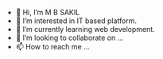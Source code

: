 - 👋 Hi, I’m M B SAKIL
- 👀 I’m interested in IT based platform.
- 🌱 I’m currently learning web development.
- 💞️ I’m looking to collaborate on ...
- 📫 How to reach me ...

<!---
mbsakil99/mbsakil99 is a ✨ special ✨ repository because its `README.md` (this file) appears on your GitHub profile.
You can click the Preview link to take a look at your changes.
--->
